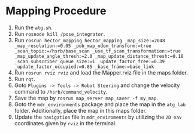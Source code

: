 # Mapping Procedure

1. Run the `atg.sh`.
2. Run `rosnode kill /pose_integrator`.
3. Run `rosrun hector_mapping hector_mapping _map_size:=2048 _map_resolution:=0.05 _pub_map_odom_transform:=true _scan_topic:=/hsrb/base_scan _use_tf_scan_transformation:=true _map_update_angle_thresh:=2.0 _map_update_distance_thresh:=0.10 _scan_subscriber_queue_size:=1 _update_factor_free:=0.39 _update_factor_occupied:=0.85 _base_frame:=base_link`
4. Run `rosrun rviz rviz` and load the Mapper.rviz file in the maps folder.
5. Run `rqt`.
6. Goto `Plugins -> Tools -> Robot Steering` and change the velocity command to `/hsrb/command_velocity`.
7. Save the map by `rosrun map_server map_saver -f my_map`.
8. Goto the `mdr_environments` package and place the map in the `atg_lab` folder. Additionally, place the map in this maps folder.
9. Update the `navigation` file in `mdr_enviroments` by utilizing the `2D nav` coordinates given by `rviz` in the terminal.